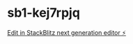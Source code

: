 # sb1-kej7rpjq

[Edit in StackBlitz next generation editor ⚡️](https://stackblitz.com/~/github.com/wsgmywsgimabummyg/sb1-kej7rpjq)